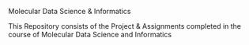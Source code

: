 Molecular Data Science & Informatics

This Repository consists of the Project & Assignments completed in the course of Molecular Data Science and Informatics 
